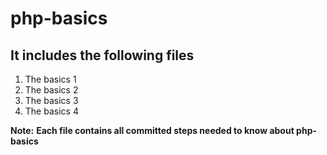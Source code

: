 # php-basics
## It includes the following files
1. The basics 1
2. The basics 2
3. The basics 3
4. The basics 4

__Note:__ **Each file contains all committed steps needed to know about php-basics**
